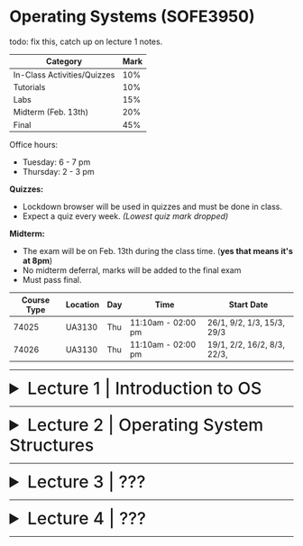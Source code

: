# Operating Systems (SOFE3950)

todo: fix this, catch up on lecture 1 notes.

| Category                     | Mark   |
|------------------------------|--------|
| In-Class Activities/Quizzes  | 10%    |
| Tutorials                    | 10%    |
| Labs                         | 15%    |
| Midterm (Feb. 13th)          | 20%    |
| Final                        | 45%    |

Office hours:
- Tuesday: 6 - 7 pm
- Thursday: 2 - 3 pm


**Quizzes:**
- Lockdown browser will be used in quizzes and must be done in class. 
- Expect a quiz every week. *(Lowest quiz mark dropped)*

**Midterm:**
- The exam will be on Feb. 13th during the class time. (**yes that means it's at 8pm**)
- No midterm deferral, marks will be added to the final exam
- Must pass final.

|Course Type | Location | Day | Time | Start Date |
|-|-|-|-|-|
|74025 |UA3130 |Thu |11:10am - 02:00 pm| 26/1, 9/2, 1/3, 15/3, 29/3|
|74026 |UA3130 |Thu| 11:10am - 02:00 pm |19/1, 2/2, 16/2, 8/3, 22/3,|

---

<details>
  <summary style="font-size: 30px; font-weight: 500; cursor: pointer;">Lecture 1 | Introduction to OS</summary>
  
  # Introduction
*What is an Operating System?*

Acts as an intermediary b/w user of computer and computer hardware.

Operating System Goals:
- Execute user programs & make solving user problems easier
- Make computer system convenient to use
- Use computer hardware in an efficient manner.

## Computer System Hardware
![os1](../static/OS_1_1.png)

Computer system can be divided into four components:

**Hardware** – provides basic computing resources
- CPU, memory, I/O devices

**Operating system**
- Controls and coordinates the use of hardware among various applications and users

**Application programs** – define the ways in which the system resources are used to solve the computing problems of the users
- Word processors, compilers, web browsers, database systems, video games

**Users**
- People, machines, other computers

# What do Operating Systems do?

***Exploring the OSes from two viewpoints***:

**User view:**

Users prefer <ins>convenience, ease of use, and good performance.</ins> Not resource utilization.

Users of delicate systems such as workstations have dedicated resources but frequently use shared resources from servers

Handheld computers (smartphones) are resource poor, optimized for usability and battery life, and some computers have little or no user interface, such as embedded computers in devices and automobiles.

**System view:**

The OS is the program that most intimately involved with the hardware. We can view the OS as a:
- Resource allocator
  - Manages all resources
  - Decides between conflicting requests for efficient and fair
resource use
- Control program
  - Controls the execution of user programs to prevent errors and improper use of the computer
 

# Computer System Organization

Common definition:
Kernel: The one program running at all times on the computer.

And two other types of programs:
- a system program (ships with the operating system)
- an application program.

## Computer System Operation

![os2](../static/OS_1_2.png)

I/O devices and the CPU can execute concurrently. Each device controller is **in charge of a particular device type** and has a **local buffer**.

CPU moves data from/to main memory to/from local buffers, I/O moves data from the device to local buffer of controller, of which the controller informs the CPU that it has finished its operation by causing an interrupt.

The bootstrap program is typically stored in **ROM** or **EEPROM**, generally known as firmware. 

1. It initializes all aspects of the system,
2. Loads operating system kernel and starts execution
3. The kernel then starts providing services to the system and its users.
4. Some services are provided outside of the kernel, by system programs that are loaded into memory at boot time to become system processes, or system daemons that run the entire time the kernel is running.
5. The system is now running and waiting for an event to occur.

## Common Function Interrupts

OSes are **interrupt driven.**

Occurrences of events are usually signaled via interrupts by either:

The **hardware,** triggering an interrupt by sending a signal to the CPU, or, 

the **software,** triggering an interrupt by executing a **system call.**

Interrupt transfers control to the interrupt service routine generally, through the **interrupt vector**, which contains the addresses of all the service routines.

Interrupt architecture must save the address of the interrupted instruction. 

A trap or exception is a software-generated interrupt caused either by an error or a user request.

![os3](../static/OS_1_3.png)

### Interrupt Handling
OS preserves state of CPU by storing registers and program counter, and determines which kind of interrupt has occurred:

- **polling**
- **vectored** interrupt system

Separate segments of code determine what happens for each interrupt type.

### Storage Structure
**Main memory**: only large storage media that the CPU can access directly
- Random access
- Typically, volatile

**Secondary storage**: extension of main memory that provides large nonvolatile storage capacity

**Hard disks**: rigid metal or glass platters covered with magnetic recording material
- Disk surface is logically divided into tracks, which are subdivided into sectors
- The disk controller determines the logical interaction between the device and the computer

**Solid-state disks**: faster than hard disks, nonvolatile

### Storage Hierarchy

![os4](../static/OS_1_4.png)

### Caching
Copying information into faster storage system; main memory can be viewed as a cache for secondary storage

It is an important principle, that is performed at many levels in a computer (in hardware, operating system, software). Information in use copied from slower to faster storage temporarily. Faster storage (cache) checked first to determine if information is there
- If it is, information used directly from the cache (fast)
- If not, data copied to cache and used there

- Cache smaller than storage being cached
- Cache management is an important design problem
- Cache size and replacement policy

### Storage Definitions and Notation Review:
- The basic unit of computer storage is the bit.
- A byte is 8 bits, and on most computers, it is the smallest convenient chunk of storage.
- A word, which is a given computer architecture’s native unit of data. A word is made up of one or more bytes.
- Computer storage, along with most computer throughput, is generally measured and manipulated in bytes and collections of bytes.

|Name|Amount|
|-|-|
| kilobyte (KB) | 1,024 bytes (2<sup>10</sup>) |
| megabyte (MB) | 1,024<sup>2</sup> bytes (2<sup>20</sup>) |
| gigabyte (GB) | 1,024<sup>3</sup> bytes (2<sup>30</sup>) |
| terabyte (TB) | 1,024<sup>4</sup> bytes (2<sup>40</sup>) |
| petabyte (PB) | 1,024<sup>5</sup> bytes (2<sup>50</sup>) |

## I/O Structure

A general-purpose computer system consists of CPUs and multiple device controllers that are connected through a common bus. 

Each device controller is in charge of a specific type of devices. Operating systems have a device driver for each device controller to manage I/O.

Interrupt-driven I/O is good for moving small amounts of data:

1. The device driver loads the appropriate registers within the device controller.
2. The device controller determines what action to take (such as “read a character from the keyboard”).
3. The controller transfers the data from the device to its local buffer.
4. Then the device controller informs the device driver via an interrupt that it has finished its operation.
5. The device driver then returns control to the operating system

Produces <ins>high overhead</ins> when moving bulk data; DMA is used to solve this.

### Direct Memory Access (DMA) Structure

![os5](../static/OS_1_5.png)

### Single-Processor Systems:
- Most systems use a single general-purpose processor
  - Most systems have special-purpose processors as well for keyboard, disks, etc.

### Multiprocessors Systems
- Growing in use and importance
  - Also known as parallel systems, or multicore systems
  - They have two or more processors in close communication, sharing the computer resources
  - Advantages include:
    1. Increased throughput: more work done in less time
    2. Economy of scale: cost less than equivalent multiple single-processor systems
    3. Increased reliability: graceful degradation or fault tolerance

The multiple-processor systems in use today are of two types:
- Asymmetric Multiprocessing: each processor is assigned a specific task.
  - This scheme defines a boss–worker relationship. The boss processor schedules and allocates work to the worker processors.
- Symmetric Multiprocessing (SMP):
  - It is the most common
  - All processors are peers: each processor performs all tasks
  - Symmetric Multiprocessing Architecture:
 
![os161](../static/OS_1_6_1.png)
 
### Multi-Core CPUs

They are more efficient than multiple chips with single cores because on-chip communication is faster than between-chip communication.

- Uses significantly less power than multiple single-core chips
- These multicore CPUs appear to the operating system as N standard processors.
- dual-core design with two cores on the same chip

![os162](../static/OS_1_6_2.png)

### Clustered Systems

They are like multiprocessor systems, but multiple systems working together, usually sharing storage via a storage-area network (SAN)
- Provides a high-availability service which survives failures
- Asymmetric clustering has one machine in hot-standby mode
- Symmetric clustering has multiple nodes running applications, monitoring each other
- Some clusters are for high-performance computing (HPC)
- Applications must be written to use parallelization
- Some have distributed lock manager (DLM) to avoid conflicting operations

![os163](../static/OS_1_6_3.png)

# Operating System Structure

### Important Aspects of Operating Systems
- _**Multiprogramming (Batch system)**_ is needed for efficiency:
  - Single user cannot keep CPU and I/O devices busy at all times
  - Multiprogramming organizes jobs (code and data), so CPU always has one to execute
  - A subset of total jobs in system is kept in memory
  - One job selected and run via **job scheduling**
  - When it must wait (for I/O for example), OS switches to another job
 
- _**Timesharing (multitasking)**_ is a logical extension to multiprogramming in which CPU switches jobs so frequently that users can interact with each job while it is running, creating interactive computing
  - Response time should be < 1 second
  - Each user has at least one program executing in memory -> process
  - If several jobs ready to run at the same time -> CPU scheduling
  - If processes don't fit in memory, swapping moves them in and out to run
  - Virtual memory allows execution of processes that are larger than actual physical memory

## Operating System Operations

### Dual-Mode and Multi-Mode Operation
- To ensure the proper execution of the OS, we must be able to distinguish between the execution of operating-system code and user-defined code.
- Therefore, computer systems provide hardware bit to differentiate among various modes of execution.
- **Dual-mode** operation allows OS to protect itself and other system components
  - **User** mode and **kernel** mode (called _supervisor_, _system_, or _privileged_ mode)
  - **Mode bit** provided by hardware (kernel (0), user (1))
    - Provides ability to distinguish when system is running user code or kernel code
    - Some instructions designated as **privileged**, only executable in kernel mode (such as: switch mode, I/O control, timer management, and interrupt management instructions)
  - Transition from user to kernel mode:
    - _System call_ changes mode to kernel, return from call resets it to user


The concept of modes can be extended beyond two modes:
- Increasingly CPUs support multi-mode operations
- CPU uses more than one bit to set and test the mode.

Example:

CPUs that support virtualization frequently, have a separate mode to indicate when the virtual machine manager (VMM) and the virtualization management software is in control of the system. In this mode, the VMM has more privileges than user processes but fewer than the kernel

### Transition from User to Kernel Mode
To ensure that the OS maintains control over the CPU, we use timers, which are used to prevent a user program from getting stuck in an infinite loop / process hogging resources
- Timer is set to interrupt the computer after some time period
- Keep a counter that is decremented by the physical clock.
- Operating system set the counter (it is a privileged instruction)
- When counter reaches zero, it generates an interrupt
- Set up before scheduling process to regain control or terminate program that exceeds allotted time

# Process Management

A process is a program in execution. It is a unit of work within the system.

**Program** is a _passive_ entity.

**Process** is an _active_ entity.

Process needs resources to accomplish its task
- CPU, memory, I/O, files
- Initialization data

Process termination requires reclaim of any reusable resources

Single-threaded process has one program counter specifying location of next instruction to execute
- Process executes instructions sequentially, one at a time, until completion

Multi-threaded process has one program counter per thread
- Typically, a system has many processes, some user, some operating system running concurrently on one or more CPUs
  - Concurrency by multiplexing the CPUs among the processes / threads

## Process Management Activities

The operating system is responsible for the following activities in
connection with process management:
- Scheduling processes and threads on the CPUs
- Creating and deleting both user and system processes
- Suspending and resuming processes
- Providing mechanisms for process synchronization, process communication, and deadlock handling

## Memory Management

To execute a program all (or part) of the instructions _and_ all (or part) of the data that is needed by the program must be in memory. Memory management determines what is in memory and when.
- Optimizing CPU utilization and computer response to users

This creates the need for memory management which has the following activities:
- Keeping track of which parts of memory are currently being used and by whom
- Deciding which processes (or parts of processes) and data to move into and out of memory
- Allocating and deallocating memory space as needed

## Storage Management

### Storage Management

OS provides uniform, logical view of information storage. It abstracts physical properties to a logical storage unit - file. Each medium is controlled by device (i.e., disk drive, tape drive)and varying properties include access speed, capacity, data-transfer rate, access method (sequential or random).

### File-System management
It is one of the most visible components of an operating system, and files are usually organized into directories. Access control on most systems to determine who can access what.

OS activities include:
- Creating and deleting files and directories
- Support primitives to manipulate files and directories
- Mapping files onto secondary storage
- Backup files onto stable (non-volatile) storage media

### Mass-Storage Management:
- Usually, disks used to store data that does not fit in main memory or data that must be kept for a “long” period of time
- Proper management is of central importance
- Entire speed of computer operation hinges on disk subsystem and its algorithms
- OS is responsible for the following activities:
  - Free-space management
  - Storage allocation
  - Disk scheduling
  - Some storage need not be fast
  - Tertiary storage includes optical storage (CD, DVD), magnetic tape
  - Still must be managed – by OS or applications
  - Varies between WORM (write-once, read-many-times) and RW (read-write) formats

### Caching
- Information is normally kept in main memory, when it is used, it is copied into a faster storage system (the cache) on a temporary basis.
- _Cache management_ is an important design problem.
  - Cache size and the replacement policy can result in greatly increased performance
- Main memory can be viewed as a fast cache for secondary storage
- Performance of Various Levels of Storage

![os18](../static/OS_1_8.png)

</details>

---

<details>
  <summary style="font-size: 30px; font-weight: 500; cursor: pointer;">Lecture 2 | Operating System Structures</summary>

# Operating System Services






# User Operating System Interface




# System Calls





# Types of System Calls




# System Programs




# Operating System Design and Implementation



# Operating System Structure




# Operating System Debugging




# Operating System Generation






# System Boot






</details>

---

<details>
  <summary style="font-size: 30px; font-weight: 500; cursor: pointer;">Lecture 3 | ???</summary>

</details>

---

<details>
  <summary style="font-size: 30px; font-weight: 500; cursor: pointer;">Lecture 4 | ???</summary>

</details>

---
